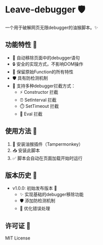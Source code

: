 # Leave-debugger 🛡️

一个用于破解网页无限debugger的油猴脚本。✨

## 功能特性 🌟

- 🚫 自动移除页面中的debugger语句
- 🔒 安全的实现方式，不影响DOM操作
- 💪 保留原始Function的所有特性
- 🛡️ 具有防检测机制
- 🎯 支持多种debugger拦截方式：
  - ⚡ Constructor 拦截
  - ⏰ SetInterval 拦截
  - ⏱️ SetTimeout 拦截
  - 📝 Eval 拦截

## 使用方法 📝

1. 🔧 安装油猴插件（Tampermonkey）
2. 📥 安装此脚本
3. ✅ 脚本会自动在页面加载开始时运行

## 版本历史 📅

- v1.0.0: 初始发布版本 🎉
  - ✨ 实现基础的debugger移除功能
  - 🛡️ 添加防检测机制
  - 🔧 优化错误处理

## 许可证 📄

MIT License 